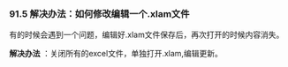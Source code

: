### 91.5 解决办法：如何修改编辑一个.xlam文件

有的时候会遇到一个问题，编辑好.xlam文件保存后，再次打开的时候内容消失。    

**解决办法** ：关闭所有的excel文件，单独打开.xlam,编辑更新。
